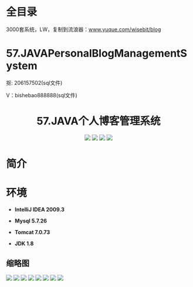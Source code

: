 # 全目录

3000套系统，LW，复制到流浪器：www.yuque.com/wisebit/blog

# 57.JAVAPersonalBlogManagementSystem

<p>抠: 206157502(sql文件)</p>
<p>V：bishebao888888(sql文件)</p>

<p><h1 align="center">57.JAVA个人博客管理系统</h1></p>


<p align="center">
	<img src="https://img.shields.io/badge/jdk-1.8-orange.svg"/>
    <img src="https://img.shields.io/badge/spring-5.x-lightgrey.svg"/>
    <img src="https://img.shields.io/badge/mybatis-3.x-blue.svg"/>
    <img src="https://img.shields.io/badge/springMVC-3.x-yellow.svg"/>
</p>

# 简介


# 环境

- <b>IntelliJ IDEA 2009.3</b>

- <b>Mysql 5.7.26</b>

- <b>Tomcat 7.0.73</b>

- <b>JDK 1.8</b>


## 缩略图

![](https://bitwise.oss-cn-heyuan.aliyuncs.com/2024/9/10/b9433770-c064-4b55-b71a-90b1d2ce6606.png)
![](https://bitwise.oss-cn-heyuan.aliyuncs.com/2024/9/10/835631f7-54d3-4b64-b33c-6e528c00c3e9.png)
![](https://bitwise.oss-cn-heyuan.aliyuncs.com/2024/9/10/cf224e22-ca4a-4dd9-917e-2c1451b77166.png)
![](https://bitwise.oss-cn-heyuan.aliyuncs.com/2024/9/10/e492895f-c2c9-45b8-a3eb-9d617b49b9ce.png)
![](https://bitwise.oss-cn-heyuan.aliyuncs.com/2024/9/10/411e3e58-7d4e-4dcd-88d3-0b32af87ff24.png)
![](https://bitwise.oss-cn-heyuan.aliyuncs.com/2024/9/10/0158a86b-6f4c-4382-93cb-372c526f1270.png)
![](https://bitwise.oss-cn-heyuan.aliyuncs.com/2024/9/10/77ef6fed-745d-44bc-a80e-8efa426c1a37.png)
![](https://bitwise.oss-cn-heyuan.aliyuncs.com/2024/9/10/a0113e41-e6d8-4055-a69e-afc6509d0b41.png)




